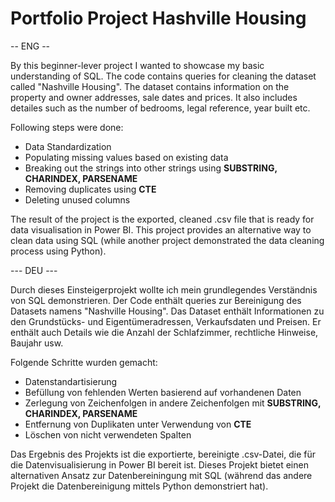 # Portfolio Project Hashville Housing

-- ENG --

By this beginner-lever project I wanted to showcase my basic understanding of SQL. The code contains queries for cleaning the dataset called "Nashville Housing". The dataset contains information on the property and owner addresses, sale dates and prices. It also includes detailes such as the number of bedrooms, legal reference, year built etc.

Following steps were done:

+ Data Standardization
+ Populating missing values based on existing data
+ Breaking out the strings into other strings using **SUBSTRING, CHARINDEX, PARSENAME**
+ Removing duplicates using **CTE**
+ Deleting unused columns

The result of the project is the exported, cleaned .csv file that is ready for data visualisation in Power BI. This project provides an alternative way to clean data using SQL (while another project demonstrated the data cleaning process using Python).

--- DEU ---

Durch dieses Einsteigerprojekt wollte ich mein grundlegendes Verständnis von SQL demonstrieren. Der Code enthält queries zur Bereinigung des Datasets namens "Nashville Housing". Das Dataset enthält Informationen zu den Grundstücks- und Eigentümeradressen, Verkaufsdaten und Preisen. Er enthält auch Details wie die Anzahl der Schlafzimmer, rechtliche Hinweise, Baujahr usw.

Folgende Schritte wurden gemacht:

+ Datenstandartisierung
+ Befüllung von fehlenden Werten basierend auf vorhandenen Daten
+ Zerlegung von Zeichenfolgen in andere Zeichenfolgen mit **SUBSTRING, CHARINDEX, PARSENAME**
+ Entfernung von Duplikaten unter Verwendung von **CTE**
+ Löschen von nicht verwendeten Spalten

Das Ergebnis des Projekts ist die exportierte, bereinigte .csv-Datei, die für die Datenvisualisierung in Power BI bereit ist. Dieses Projekt bietet einen alternativen Ansatz zur Datenbereiningung mit SQL (während das andere Projekt die Datenbereinigung mittels Python demonstriert hat).
